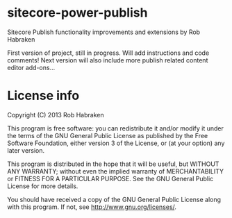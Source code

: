 sitecore-power-publish
======================

Sitecore Publish functionality improvements and extensions by Rob Habraken

First version of project, still in progress. Will add instructions and code comments!
Next version will also include more publish related content editor add-ons...


License info
============

Copyright (C) 2013 Rob Habraken

This program is free software: you can redistribute it and/or modify it under the terms of the GNU General Public License as published by the Free Software Foundation, either version 3 of the License, or (at your option) any later version.

This program is distributed in the hope that it will be useful, but WITHOUT ANY WARRANTY; without even the implied warranty of MERCHANTABILITY or FITNESS FOR A PARTICULAR PURPOSE. See the GNU General Public License for more details.

You should have received a copy of the GNU General Public License along with this program. If not, see http://www.gnu.org/licenses/.
